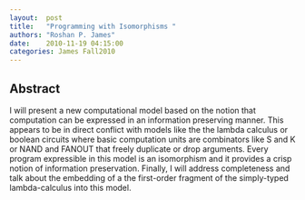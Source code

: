 ```yaml
--- 
layout:  post 
title:   "Programming with Isomorphisms "
authors: "Roshan P. James" 
date:    2010-11-19 04:15:00 
categories: James Fall2010
--- 
```

## Abstract

I will present a new computational model based on the notion
that computation can be expressed in an information preserving
manner. This appears to be in direct conflict with models like the the
lambda calculus or boolean circuits where basic computation units are
combinators like S and K or NAND and FANOUT that freely duplicate or
drop arguments. Every program expressible in this model is an
isomorphism and it provides a crisp notion of information
preservation. Finally, I will address completeness and talk about the
embedding of a the first-order fragment of the simply-typed lambda-calculus into
this model.


